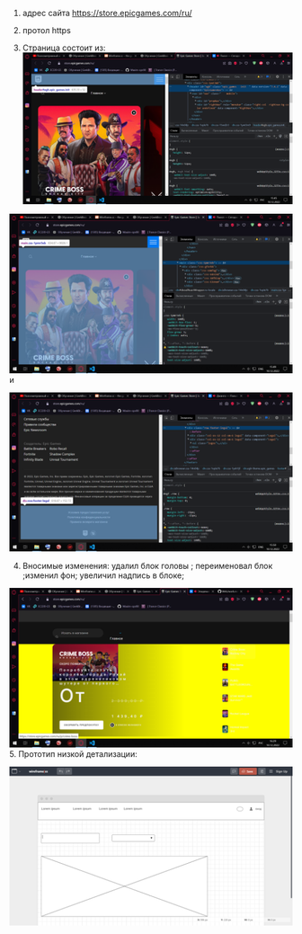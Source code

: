  1. адрес сайта https://store.epicgames.com/ru/

 2. протол  https
 
 3. Страница состоит из: ![голова](head.png)

 ![тело](bodi.png) и 

 ![подвал](footer.png)


4. Вносимые изменения: удалил блок головы ; переименовал блок ;изменил фон; увеличил надпись в блоке;

![скрин](Skrin.png)
5. Прототип низкой детализации:

![скрин](detal.png)